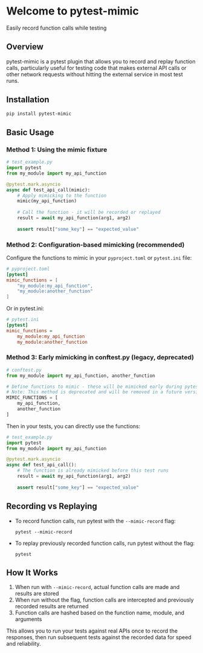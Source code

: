# Welcome to pytest-mimic

Easily record function calls while testing

## Overview

pytest-mimic is a pytest plugin that allows you to record and replay function calls, particularly useful for testing code that makes external API calls or other network requests without hitting the external service in most test runs.

## Installation

```bash
pip install pytest-mimic
```

## Basic Usage

### Method 1: Using the mimic fixture

```python
# test_example.py
import pytest
from my_module import my_api_function

@pytest.mark.asyncio
async def test_api_call(mimic):
    # Apply mimicking to the function
    mimic(my_api_function)
    
    # Call the function - it will be recorded or replayed
    result = await my_api_function(arg1, arg2)
    
    assert result["some_key"] == "expected_value"
```

### Method 2: Configuration-based mimicking (recommended)

Configure the functions to mimic in your `pyproject.toml` or `pytest.ini` file:

```toml
# pyproject.toml
[pytest]
mimic_functions = [
    "my_module:my_api_function",
    "my_module:another_function"
]
```

Or in pytest.ini:

```ini
# pytest.ini
[pytest]
mimic_functions =
    my_module:my_api_function
    my_module:another_function
```

### Method 3: Early mimicking in conftest.py (legacy, deprecated)

```python
# conftest.py
from my_module import my_api_function, another_function

# Define functions to mimic - these will be mimicked early during pytest configuration
# Note: This method is deprecated and will be removed in a future version
MIMIC_FUNCTIONS = [
    my_api_function,
    another_function
]
```

Then in your tests, you can directly use the functions:

```python
# test_example.py
import pytest
from my_module import my_api_function

@pytest.mark.asyncio
async def test_api_call():
    # The function is already mimicked before this test runs
    result = await my_api_function(arg1, arg2)
    
    assert result["some_key"] == "expected_value"
```

## Recording vs Replaying

- To record function calls, run pytest with the `--mimic-record` flag:
  ```
  pytest --mimic-record
  ```

- To replay previously recorded function calls, run pytest without the flag:
  ```
  pytest
  ```

## How It Works

1. When run with `--mimic-record`, actual function calls are made and results are stored
2. When run without the flag, function calls are intercepted and previously recorded results are returned
3. Function calls are hashed based on the function name, module, and arguments

This allows you to run your tests against real APIs once to record the responses, then run subsequent tests against the recorded data for speed and reliability.

